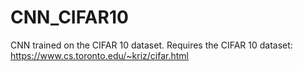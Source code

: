 # CNN_CIFAR10
CNN trained on the CIFAR 10 dataset. Requires the CIFAR 10 dataset: https://www.cs.toronto.edu/~kriz/cifar.html
